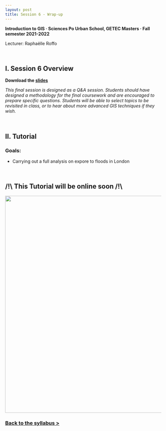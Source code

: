 ```yaml
---
layout: post
title: Session 6 - Wrap-up
--- 
```


**Introduction to GIS  ·  Sciences Po Urban School, GETEC Masters  ·  Fall semester 2021-2022**

Lecturer: Raphaëlle Roffo

&nbsp; 

## I. Session 6 Overview

**Download the [slides](https://github.com/raphaelleroffo/intro-to-gis/raw/main/Session6/Intro%20to%20GIS%20-%20session%206.pdf)**

*This final session is designed as a Q&A session. Students should have designed a methodology for the final coursework and are encouraged to prepare specific questions. Students will be able to select topics to be revisited in class, or to hear about more advanced GIS techniques if they wish.*

&nbsp; 

## II. Tutorial

### Goals:

- Carrying out a full analysis on expore to floods in London


&nbsp; 

## /!\ **This Tutorial will be online soon** /!\ 


<img src="../../../../docs/assets/images/S6-.png" width="700">


### **[Back to the syllabus >](../../../..//tuto1-intro-to-gis/)**